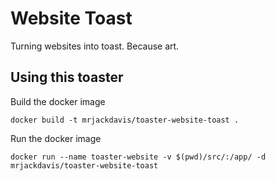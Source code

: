 # Website Toast

Turning websites into toast. Because art.

## Using this toaster

Build the docker image

    docker build -t mrjackdavis/toaster-website-toast .

Run the docker image

    docker run --name toaster-website -v $(pwd)/src/:/app/ -d mrjackdavis/toaster-website-toast